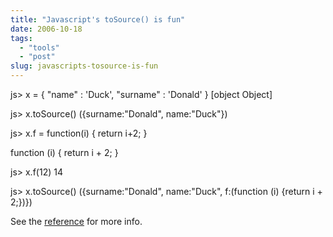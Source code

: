 ```yaml
---
title: "Javascript's toSource() is fun"
date: 2006-10-18
tags: 
  - "tools"
  - "post"
slug: javascripts-tosource-is-fun
---
```


js> x = { "name" : 'Duck', "surname" : 'Donald' }
\[object Object\]

js> x.toSource()
({surname:"Donald", name:"Duck"})

js> x.f = function(i) { return i+2; }

function (i) {
return i + 2;
}

js> x.f(12)
14

js> x.toSource()
({surname:"Donald", name:"Duck", f:(function (i) {return i + 2;})})

See the [reference](http://developer.mozilla.org/en/docs/Core_JavaScript_1.5_Reference:Global_Objects:Object:toSource) for more info.
